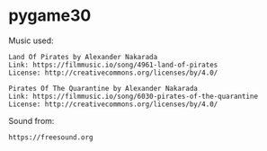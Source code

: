# pygame30


Music used:

    Land Of Pirates by Alexander Nakarada
    Link: https://filmmusic.io/song/4961-land-of-pirates
    License: http://creativecommons.org/licenses/by/4.0/

    Pirates Of The Quarantine by Alexander Nakarada
    Link: https://filmmusic.io/song/6030-pirates-of-the-quarantine
    License: http://creativecommons.org/licenses/by/4.0/
    
Sound from:
    
    https://freesound.org